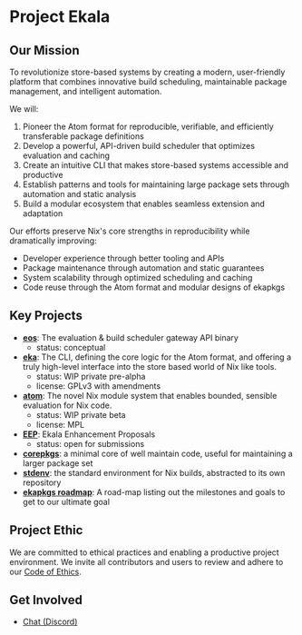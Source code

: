 # Project Ekala

## Our Mission

To revolutionize store-based systems by creating a modern, user-friendly platform that combines innovative build scheduling, maintainable package management, and intelligent automation.

We will:

1. Pioneer the Atom format for reproducible, verifiable, and efficiently transferable package definitions
2. Develop a powerful, API-driven build scheduler that optimizes evaluation and caching
3. Create an intuitive CLI that makes store-based systems accessible and productive
4. Establish patterns and tools for maintaining large package sets through automation and static analysis
5. Build a modular ecosystem that enables seamless extension and adaptation

Our efforts preserve Nix's core strengths in reproducibility while dramatically improving:

- Developer experience through better tooling and APIs
- Package maintenance through automation and static guarantees
- System scalability through optimized scheduling and caching
- Code reuse through the Atom format and modular designs of ekapkgs

## Key Projects

- [**eos**](https://github.com/ekala-project/eos): The evaluation & build scheduler gateway API binary
  - status: conceptual
- [**eka**](https://github.com/ekala-project/eka): The CLI, defining the core logic for the Atom format, and offering a truly high-level interface into the store based world of Nix like tools.
  - status: WIP private pre-alpha
  - license: GPLv3 with amendments
- [**atom**](https://github.com/ekala-project/atom): The novel Nix module system that enables bounded, sensible evaluation for Nix code.
  - status: WIP private beta
  - license: MPL
- [**EEP**](https://github.com/ekala-project/eeps): Ekala Enhancement Proposals
  - status: open for submissions
- [**corepkgs**](https://github.com/ekala-project/corepkgs): a minimal core of well maintain code, useful for maintaining a larger package set
- [**stdenv**](https://github.com/ekala-project/stdenv): the standard environment for Nix builds, abstracted to its own repository
- [**ekapkgs roadmap**](https://github.com/ekala-project/ekapkgs-roadmap): A road-map listing out the milestones and goals to get to our ultimate goal

## Project Ethic

We are committed to ethical practices and enabling a productive project environment.
We invite all contributors and users to review and adhere to our [Code of Ethics](https://github.com/ekala-project/.github/tree/master?tab=coc-ov-file).

## Get Involved

- [Chat (Discord)](https://discord.gg/DgC9Snxmg7)
